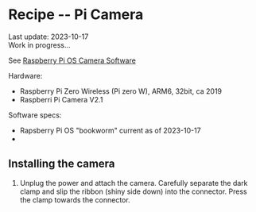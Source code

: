 # Recipe -- Pi Camera
Last update: 2023-10-17 <br>
Work in progress...

See [Raspberry Pi OS Camera
Software](https://www.raspberrypi.com/documentation/computers/camera_software.html)

Hardware:
- Raspberry Pi Zero Wireless (Pi zero W), ARM6, 32bit, ca 2019
- Raspberri Pi Camera V2.1

Software specs:
- Rapsberry Pi OS "bookworm" current as of 2023-10-17
- 

## Installing the camera 
1. Unplug the power and attach the camera. Carefully separate the dark clamp and 
slip the ribbon (shiny side down) into the connector. Press the clamp towards the connector.


<!--


2. (Obsolete?) Configure the camera -- enable the camera using `raspi-config` -- select 'interfaces' and then select 'legacy camera.' Save with `cntrl-X Y`.
```
sudo raspi-config
```
3. Wait for the reboot... and log-in again

4. With camera attached and running, add the camera to modules using the nano editor
```
sudo nano /etc/modules
```
And add as the last line
```
bcm2835-v4l2
```
5. Alternatively, you can run this command
```
sudo modprobe bcm2835-v4l2
``` 
6. Reboot with
```
sudo reboot
```

## Installing the camera gunk

1. Install packages required for the build
```
sudo apt install autoconf automake build-essential pkgconf libtool git libzip-dev \
libjpeg-dev gettext libmicrohttpd-dev libavformat-dev libavcodec-dev libavutil-dev \
libswscale-dev libavdevice-dev default-libmysqlclient-dev libpq-dev libsqlite3-dev \
libwebp-dev
```

2. The motion install fails to install log files. Here is the fix. First create the problem files:
```
sudo mkdir /var/log/motion
sudo touch /var/log/motion/motion.log
```
3. Then change permissions and ownership of the folder and log file. This allows the files to be rwx (executed as) root
```
sudo chmod ugo+rwx /var/log/motion
sudo chmod ugo+rwx /var/log/motion/motion.log
sudo chown root /var/log/motion
sudo chown root /var/log/motion/motion.log
```

4. Now install motion (if successful, it starts motion automatically)
```
sudo apt-get install motion
```

5. If there is no error, you need to edit the config files and then either restart motion or reboot.
Open  the `motion` config file using the nano linux editor:
```
sudo nano /etc/motion/motion.conf
```
6. Make sure these are set as follows (save and exit with `cntrl-X Y`)
```
daemon on
stream_localhost off
movie_output off
stream_maxrate 15
framerate 100
width 640
height 480
```
7. Now reboot or kill the motion process. Identify the process ID with:
```
ps -aux | grep motion
```

8. Then kill it and restart (alternatively you can reboot)
```
sudo kill -9 [the ID number]
```

9. Start motion as root 
```
sudo motion
```
10. Test the camera output from your laptop (on the same subnet) with
```
http://192.168.1.10:8081
```

## Other notes
- Motion will run as root with this set of steps (better for security purposes to run as own user)
- Motion is not started by default at boot time. Need to manually start or use setup command for this
- Use `sudo` to overcome permission exceptions
- Make sure the laptop is on the same subnet
- Can set DDNS to access the `motion` http address and port (http://yourdomain.com:8081)


-->
